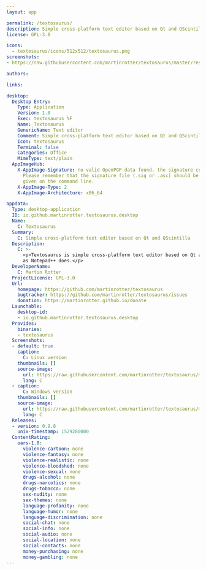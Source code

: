 ```yaml
---
layout: app

permalink: /textosaurus/
description: Simple cross-platform text editor based on Qt and QScintilla
license: GPL-3.0

icons:
  - textosaurus/icons/512x512/textosaurus.png
screenshots:
- https://raw.githubusercontent.com/martinrotter/textosaurus/master/resources/screenshots/textosaurus-linux.png

authors:

links:

desktop:
  Desktop Entry:
    Type: Application
    Version: 1.0
    Exec: textosaurus %F
    Name: Textosaurus
    GenericName: Text editor
    Comment: Simple cross-platform text editor based on Qt and QScintilla
    Icon: textosaurus
    Terminal: false
    Categories: Office
    MimeType: text/plain
  AppImageHub:
    X-AppImage-Signature: no valid OpenPGP data found. the signature could not be verified.
      Please remember that the signature file (.sig or .asc) should be the first file
      given on the command line.
    X-AppImage-Type: 2
    X-AppImage-Architecture: x86_64

appdata:
  Type: desktop-application
  ID: io.github.martinrotter.textosaurus.desktop
  Name:
    C: Textosaurus
  Summary:
    C: Simple cross-platform text editor based on Qt and QScintilla
  Description:
    C: >-
      <p>Textosaurus is simple cross-platform text editor based on Qt and QScintilla. Textosaurus aims to provide similar workflow
      as Notepad++ does.</p>
  DeveloperName:
    C: Martin Rotter
  ProjectLicense: GPL-3.0
  Url:
    homepage: https://github.com/martinrotter/textosaurus
    bugtracker: https://github.com/martinrotter/textosaurus/issues
    donation: https://martinrotter.github.io/donate
  Launchable:
    desktop-id:
    - io.github.martinrotter.textosaurus.desktop
  Provides:
    binaries:
    - textosaurus
  Screenshots:
  - default: true
    caption:
      C: Linux version
    thumbnails: []
    source-image:
      url: https://raw.githubusercontent.com/martinrotter/textosaurus/master/resources/screenshots/textosaurus-linux.png
      lang: C
  - caption:
      C: Windows version
    thumbnails: []
    source-image:
      url: https://raw.githubusercontent.com/martinrotter/textosaurus/master/resources/screenshots/textosaurus.png
      lang: C
  Releases:
  - version: 0.9.8
    unix-timestamp: 1529280000
  ContentRating:
    oars-1.0:
      violence-cartoon: none
      violence-fantasy: none
      violence-realistic: none
      violence-bloodshed: none
      violence-sexual: none
      drugs-alcohol: none
      drugs-narcotics: none
      drugs-tobacco: none
      sex-nudity: none
      sex-themes: none
      language-profanity: none
      language-humor: none
      language-discrimination: none
      social-chat: none
      social-info: none
      social-audio: none
      social-location: none
      social-contacts: none
      money-purchasing: none
      money-gambling: none
---
```

